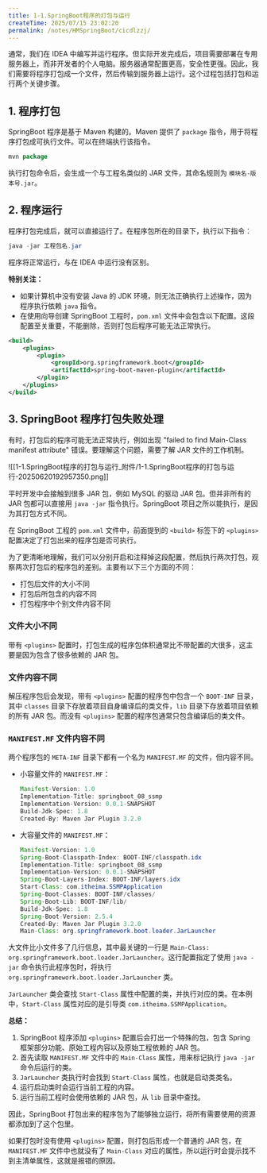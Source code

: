 ```yaml
---
title: 1-1.SpringBoot程序的打包与运行
createTime: 2025/07/15 23:02:20
permalink: /notes/HMSpringBoot/cicdlzzj/
---
```

通常，我们在 IDEA 中编写并运行程序。但实际开发完成后，项目需要部署在专用服务器上，而非开发者的个人电脑。服务器通常配置更高，安全性更强。因此，我们需要将程序打包成一个文件，然后传输到服务器上运行。这个过程包括打包和运行两个关键步骤。

## 1. 程序打包

SpringBoot 程序是基于 Maven 构建的。Maven 提供了 `package` 指令，用于将程序打包成可执行文件。可以在终端执行该指令。

```java
mvn package
```

执行打包命令后，会生成一个与工程名类似的 JAR 文件，其命名规则为 `模块名-版本号.jar`。

## 2. 程序运行

程序打包完成后，就可以直接运行了。在程序包所在的目录下，执行以下指令：

```java
java -jar 工程包名.jar
```

程序将正常运行，与在 IDEA 中运行没有区别。

**特别关注：**

* 如果计算机中没有安装 Java 的 JDK 环境，则无法正确执行上述操作，因为程序执行依赖 `java` 指令。
* 在使用向导创建 SpringBoot 工程时，`pom.xml` 文件中会包含以下配置。这段配置至关重要，不能删除，否则打包后程序可能无法正常执行。

```xml
<build>
    <plugins>
        <plugin>
            <groupId>org.springframework.boot</groupId>
            <artifactId>spring-boot-maven-plugin</artifactId>
        </plugin>
    </plugins>
</build>
```

## 3. SpringBoot 程序打包失败处理

有时，打包后的程序可能无法正常执行，例如出现 "failed to find Main-Class manifest attribute" 错误。要理解这个问题，需要了解 JAR 文件的工作机制。

![[1-1.SpringBoot程序的打包与运行_附件/1-1.SpringBoot程序的打包与运行-20250620192957350.png]]

平时开发中会接触到很多 JAR 包，例如 MySQL 的驱动 JAR 包。但并非所有的 JAR 包都可以直接用 `java -jar` 指令执行。SpringBoot 项目之所以能执行，是因为其打包方式不同。

在 SpringBoot 工程的 `pom.xml` 文件中，前面提到的 `<build>` 标签下的 `<plugins>` 配置决定了打包出来的程序包是否可执行。

为了更清晰地理解，我们可以分别开启和注释掉这段配置，然后执行两次打包，观察两次打包后的程序包的差别。主要有以下三个方面的不同：

* 打包后文件的大小不同
* 打包后所包含的内容不同
* 打包程序中个别文件内容不同

### **文件大小不同**

带有 `<plugins>` 配置时，打包生成的程序包体积通常比不带配置的大很多，这主要是因为包含了很多依赖的 JAR 包。

### **文件内容不同**

解压程序包后会发现，带有 `<plugins>` 配置的程序包中包含一个 `BOOT-INF` 目录，其中 `classes` 目录下存放着项目自身编译后的类文件，`lib` 目录下存放着项目依赖的所有 JAR 包。而没有 `<plugins>` 配置的程序包通常只包含编译后的类文件。

### **`MANIFEST.MF` 文件内容不同**

两个程序包的 `META-INF` 目录下都有一个名为 `MANIFEST.MF` 的文件，但内容不同。

* 小容量文件的 `MANIFEST.MF`：

    ```java
    Manifest-Version: 1.0
    Implementation-Title: springboot_08_ssmp
    Implementation-Version: 0.0.1-SNAPSHOT
    Build-Jdk-Spec: 1.8
    Created-By: Maven Jar Plugin 3.2.0
    ```
* 大容量文件的 `MANIFEST.MF`：

    ```java
    Manifest-Version: 1.0
    Spring-Boot-Classpath-Index: BOOT-INF/classpath.idx
    Implementation-Title: springboot_08_ssmp
    Implementation-Version: 0.0.1-SNAPSHOT
    Spring-Boot-Layers-Index: BOOT-INF/layers.idx
    Start-Class: com.itheima.SSMPApplication
    Spring-Boot-Classes: BOOT-INF/classes/
    Spring-Boot-Lib: BOOT-INF/lib/
    Build-Jdk-Spec: 1.8
    Spring-Boot-Version: 2.5.4
    Created-By: Maven Jar Plugin 3.2.0
    Main-Class: org.springframework.boot.loader.JarLauncher
    ```

大文件比小文件多了几行信息，其中最关键的一行是 `Main-Class: org.springframework.boot.loader.JarLauncher`。这行配置指定了使用 `java -jar` 命令执行此程序包时，将执行 `org.springframework.boot.loader.JarLauncher` 类。

`JarLauncher` 类会查找 `Start-Class` 属性中配置的类，并执行对应的类。在本例中，`Start-Class` 属性对应的是引导类 `com.itheima.SSMPApplication`。

**总结：**

1.  SpringBoot 程序添加 `<plugins>` 配置后会打出一个特殊的包，包含 Spring 框架部分功能、原始工程内容以及原始工程依赖的 JAR 包。
2.  首先读取 `MANIFEST.MF` 文件中的 `Main-Class` 属性，用来标记执行 `java -jar` 命令后运行的类。
3.  `JarLauncher` 类执行时会找到 `Start-Class` 属性，也就是启动类类名。
4.  运行启动类时会运行当前工程的内容。
5.  运行当前工程时会使用依赖的 JAR 包，从 `lib` 目录中查找。

因此，SpringBoot 打包出来的程序包为了能够独立运行，将所有需要使用的资源都添加到了这个包里。

如果打包时没有使用 `<plugins>` 配置，则打包后形成一个普通的 JAR 包，在 `MANIFEST.MF` 文件中也就没有了 `Main-Class` 对应的属性，所以运行时会提示找不到主清单属性，这就是报错的原因。
